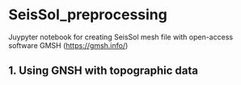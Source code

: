 # SeisSol_preprocessing
Juypyter notebook for creating SeisSol mesh file with open-access software GMSH (https://gmsh.info/)


## 1. Using GNSH with topographic data
